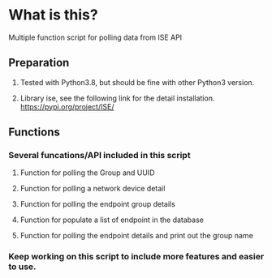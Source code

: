 # What is this?
Multiple function script for polling data from ISE API

## Preparation
1. Tested with Python3.8, but should be fine with other Python3 version. 

2. Library ise, see the following link for the detail installation.
      https://pypi.org/project/ISE/
      
## Functions
### Several funcations/API included in this script

1. Function for polling the Group and UUID

2. Function for polling a network device detail

3. Function for polling the endpoint group details

4. Function for populate a list of endpoint in the database

5. Function for polling the endpoint details and print out the group name

### Keep working on this script to include more features and easier to use.
